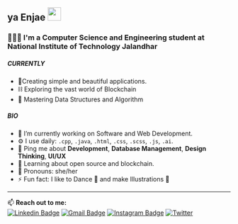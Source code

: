 ## ya Enjae <img src="https://raw.githubusercontent.com/MartinHeinz/MartinHeinz/master/wave.gif" width="30px">

### 👩🏻‍💻 I'm a Computer Science and Engineering student at National Institute of Technology Jalandhar
<!-- <br>
 [See my Website](https://enjae.netlify.app) 
<br> -->

##### CURRENTLY
- 🎇Creating simple and beautiful applications.
- ⛓ Exploring the vast world of Blockchain 
- 🤍 Mastering Data Structures and Algorithm

##### BIO
- 🔭 I’m currently working on Software and Web Development.
- ⚙️ I use daily: `.cpp`, `.java`, `.html`, `.css`, `.scss`, `.js`, `.ai`.
- 💬 Ping me about **Development**, **Database Management**, **Design Thinking**, **UI/UX**
- 🌱 Learning about open source and blockchain.
- 👧 Pronouns: she/her 
- ⚡ Fun fact: I like to Dance 💃 and make Illustrations 🎨

<!-- 
<img width="490" height="165" src="https://github-readme-stats.vercel.app/api?username=enjae&show_icons=true&hide_border=false&line_height=20&title_color=f69673&icon_color=1b93c9&show_owner=true"/> -->
<!-- <img src="(https://github-readme-stats.vercel.app/api/top-langs/?username=enjae/"> -->
<!-- ![Top Langs](https://github-readme-stats.vercel.app/api/top-langs/?username=enjae&hide=TeX&layout=compact) -->

<hr>


📫 **Reach out to me:** <br>
[![Linkedin Badge](https://img.shields.io/badge/LinkedIn-0077B5?style=for-the-badge&logo=linkedin&logoColor=white)](https://www.linkedin.com/in/nandini-jaryal-3b8522201)   [![Gmail Badge](https://img.shields.io/badge/Gmail-D14836?style=for-the-badge&logo=gmail&logoColor=white)](mailto:jarialnandini1911@gmail.com)   [![Instagram Badge](https://img.shields.io/badge/Instagram-E4405F?style=for-the-badge&logo=instagram&logoColor=white)](https://www.instagram.com/enjae_/)   [![Twitter](https://img.shields.io/badge/Twitter-1DA1F2?style=for-the-badge&logo=twitter&logoColor=white)](https://twitter.com/enjaeee) 



<!-- **enjae/enjae** is a ✨ _special_ ✨ repository because its `README.md` (this file) appears on your GitHub profile.

Here are some ideas to get you started: -->

<!-- 
- 🌱 I’m currently learning Blockchain and related technologies like Ethereum, Tezos , Smart contracts, Web3 and more 💻
- 👯 I’m looking to collaborate on anything related to blockchain and web development 😃
- 🤔 I’m looking for help with learning how to create Smart Contracts.
- 💬 Ask me about Database Management, Software Development, Frontend Development, UI/UX and Machine Learning
- 📫 Contact me: [![Linkedin Badge](https://img.shields.io/badge/LinkedIn-0077B5?style=for-the-badge&logo=linkedin&logoColor=white)](https://www.linkedin.com/in/nandini-jaryal-3b8522201)   [![Gmail Badge](https://img.shields.io/badge/Gmail-D14836?style=for-the-badge&logo=gmail&logoColor=white)](mailto:jarialnandini1911@gmail.com)   [![Instagram Badge](https://img.shields.io/badge/Instagram-E4405F?style=for-the-badge&logo=instagram&logoColor=white)](https://www.instagram.com/enjae_/)   [![Twitter](https://img.shields.io/badge/Twitter-1DA1F2?style=for-the-badge&logo=twitter&logoColor=white)](https://twitter.com/enjaeee) -->


